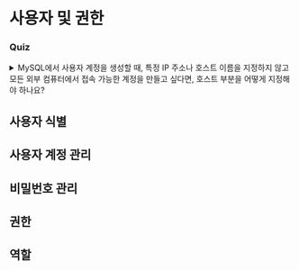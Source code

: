 # 사용자 및 권한

### Quiz
<details>
  <summary>MySQL에서 사용자 계정을 생성할 때, 특정 IP 주소나 호스트 이름을 지정하지 않고 모든 외부 컴퓨터에서 접속 가능한 계정을 만들고 싶다면, 호스트 부분을 어떻게 지정해야 하나요?</summary>
  <div markdown="1">
    <div>호스트 부분을 %로 지정해야 합니다. %는 모든 IP 주소 또는 모든 호스트 이름을 의미하며, 이는 외부 컴퓨터 어디에서든 해당 계정으로 접속할 수 있게 해줍니다.</div>
  </div>
</details>

## 사용자 식별

## 사용자 계정 관리

## 비밀번호 관리

## 권한

## 역할
